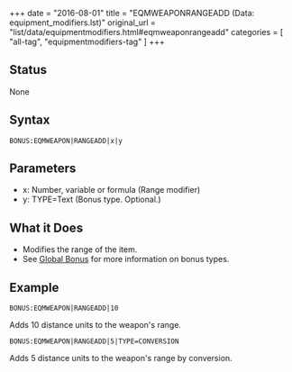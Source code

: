 +++
date = "2016-08-01"
title = "EQMWEAPONRANGEADD (Data: equipment_modifiers.lst)"
original_url = "list/data/equipmentmodifiers.html#eqmweaponrangeadd"
categories = [ "all-tag", "equipmentmodifiers-tag" ]
+++

## Status

None

## Syntax

`BONUS:EQMWEAPON|RANGEADD|x|y`

## Parameters

-   x: Number, variable or formula (Range modifier)
-   y: TYPE=Text (Bonus type. Optional.)



What it Does
------------

-   Modifies the range of the item.
-   See [Global Bonus](/list/global/bonus.html) for more information on
    bonus types.

Example
-------

`BONUS:EQMWEAPON|RANGEADD|10`

Adds 10 distance units to the weapon's range.

`BONUS:EQMWEAPON|RANGEADD|5|TYPE=CONVERSION`

Adds 5 distance units to the weapon's range by conversion.

